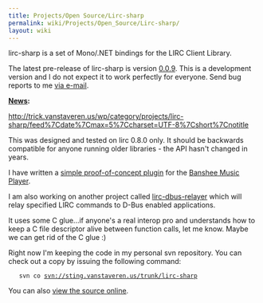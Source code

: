 ```yaml
---
title: Projects/Open Source/Lirc-sharp
permalink: wiki/Projects/Open_Source/Lirc-sharp/
layout: wiki
---
```


lirc-sharp is a set of Mono/.NET bindings for the LIRC Client Library.

The latest pre-release of lirc-sharp is version
[0.0.9](/wiki/Projects/Open_Source/Lirc-sharp/Releases/0.0.9 "wikilink"). This
is a development version and I do not expect it to work perfectly for
everyone. Send bug reports to me [via e-mail](/wiki/Contact "wikilink").

**[News](http://trick.vanstaveren.us/wp):**

<rss><http://trick.vanstaveren.us/wp/category/projects/lirc-sharp/feed%7Cdate%7Cmax=5%7Ccharset=UTF-8%7Cshort%7Cnotitle></rss>

This was designed and tested on lirc 0.8.0 only. It should be backwards
compatible for anyone running older libraries - the API hasn't changed
in years.

I have written a [simple proof-of-concept
plugin](/wiki/Projects/Open_Source/Banshee/Plugins/Lirc "wikilink") for the
[Banshee Music Player](http://www.banshee-project.org).

I am also working on another project called
[lirc-dbus-relayer](/wiki/Projects/Open_Source/Lirc-dbus-relayer "wikilink")
which will relay specified LIRC commands to D-Bus enabled applications.

It uses some C glue...if anyone's a real interop pro and understands how
to keep a C file descriptor alive between function calls, let me know.
Maybe we can get rid of the C glue :)

Right now I'm keeping the code in my personal svn repository. You can
check out a copy by issuing the following command:

`   svn co `[`svn://sting.vanstaveren.us/trunk/lirc-sharp`](svn://sting.vanstaveren.us/trunk/lirc-sharp)

You can also [view the source
online](http://sting.vanstaveren.us:8000/trunk/lirc-sharp).

